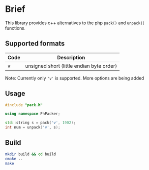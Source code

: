 # Brief

This library provides c++ alternatives to the php `pack()` and `unpack()` functions.

## Supported formats

|Code| Description  |
|--|--|
|v | unsigned short (little endian byte order)  |


Note: Currently only `'v'` is supported. More options are being added

## Usage

```cpp
#include "pack.h"

using namespace PhPacker;

std::string s = pack('v', 1902);
int num = unpack('v', s);
```

## Build

```sh
mkdir build && cd build
cmake ..
make
```


